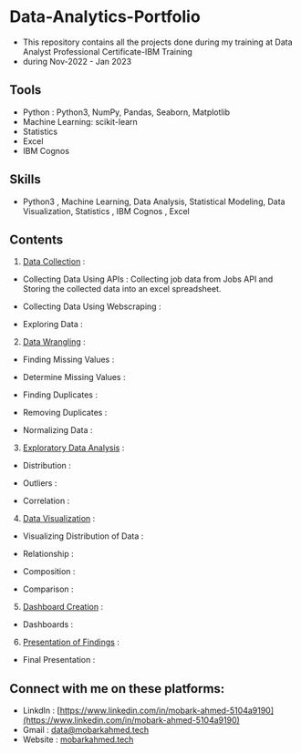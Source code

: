 # Data-Analytics-Portfolio
- This repository contains all the projects done during my training at Data Analyst Professional Certificate-IBM Training 
- during Nov-2022 - Jan 2023
## Tools
- Python : Python3, NumPy, Pandas, Seaborn, Matplotlib
- Machine Learning: scikit-learn
- Statistics
- Excel
- IBM Cognos
## Skills
- Python3 , Machine Learning, Data Analysis, Statistical Modeling, Data Visualization, Statistics , IBM Cognos , Excel
## Contents
1. [Data Collection]() :

- Collecting Data Using APIs : Collecting job data from Jobs API and Storing the collected data into an excel spreadsheet.

- Collecting Data Using Webscraping :
 
- Exploring Data : 

2. [Data Wrangling]() :

- Finding Missing Values : 

- Determine Missing Values : 

- Finding Duplicates : 

- Removing Duplicates : 

- Normalizing Data : 

3. [Exploratory Data Analysis]() :

- Distribution : 

- Outliers : 

- Correlation : 

4. [Data Visualization]() : 

- Visualizing Distribution of Data :

- Relationship : 

- Composition : 

- Comparison :

5. [Dashboard Creation]() :

- Dashboards :

6. [Presentation of Findings]() :

- Final Presentation : 
## Connect with me on these platforms:
- LinkdIn : [https://www.linkedin.com/in/mobark-ahmed-5104a9190](https://www.linkedin.com/in/mobark-ahmed-5104a9190)
- Gmail :  [data@mobarkahmed.tech](mailto:data@mobarkahmed.tech)
- Website : [mobarkahmed.tech](https://www.mobarkahmed.tech)
